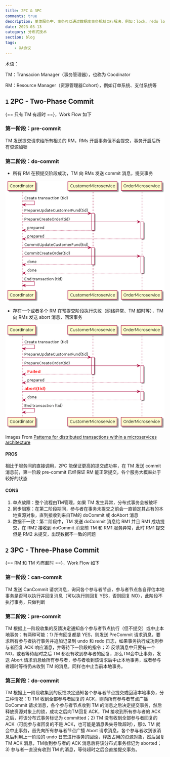 ```yaml
---
title: 2PC & 3PC
comments: true
description: 单体服务中，事务可以通过数据库事务机制自行解决，例如：lock、redo log、undo log、ACID特性等。但是在微服务架构中，一个本地逻辑执行单位被拆分到多个独立的微服务中...
date: 2023-03-13
category: 分布式技术
section: blog
tags:
    - XA协议
---
```


术语：

TM：Transacion Manager（事务管理器），也称为 Coodinator

RM：Resource Manager（资源管理器Cohort），例如订单系统、支付系统等

## `1` 2PC - Two-Phase Commit

{== 只有 TM 有超时 ==}，Work Flow 如下

### 第一阶段：pre-commit

TM 发送提交请求给所有相关的 RM，RMs 开启事务但不会提交，事务开启后所有资源加锁

### 第二阶段：do-commit

- 所有 RM 在预提交阶段成功，TM 向 RMs 发送 commit 消息，提交事务

![](./img/3-2pc-success.png)

- 存在一个或者多个 RM 在预提交阶段执行失败（网络异常、TM 超时等），TM 向 RMs 发送 abort 消息，回滚事务

![](./img/4-2pc-failure.png)

Images From [Patterns for distributed transactions within a microservices architecture](https://developers.redhat.com/blog/2018/10/01/patterns-for-distributed-transactions-within-a-microservices-architecture)

#### PROS

相比于服务间的直接调用，2PC 能保证更高的提交成功率，在 TM 发送 commit 消息前，第一阶段 pre-commit 已经保证 RM 能正常提交，各个服务大概率处于较好的状态

#### CONS

1. 单点故障：整个流程由TM管理，如果 TM 发生异常，分布式事务会被破坏
2. 同步阻塞：在第二阶段期间，参与者在事务未提交之前会一直锁定其占有的本地资源对象，直到接收到来自TM的 doCommit 或 doAbort 消息
3. 数据不一致：第二阶段中，TM 发送 doCommit 消息给 RM1 并且 RM1 成功提交，在 RM2 接收到 doCommit 消息前 TM 和 RM1 服务异常，此时 RM1 提交但是 RM2 未提交，出现数据不一致的问题

## `2` 3PC - Three-Phase Commit

{== RM 和 TM 均有超时 ==}，Work Flow 如下


### 第一阶段：can-commit

TM 发送 CanCommit 请求消息，询问各个参与者节点，参与者节点各自评估本地事务是否可以执行并回复消息（可以执行则回复 YES，否则回复 NO），此阶段不执行事务，只做判断

### 第二阶段：pre-commit

TM 根据上一阶段收集的反馈决定通知各个参与者节点执行（但不提交）或中止本地事务；有两种可能：1) 所有回复都是 YES，则发送 PreCommit 请求消息，要求所有参与者执行事务并追加记录到 undo 和 redo 日志，如果事务执行成功则参与者回复 ACK 响应消息，并等待下一阶段的指令；2) 反馈消息中只要有一个 NO，或者等待超时之后 TM 都没有收到参与者的回复，那么TM会中止事务，发送 Abort 请求消息给所有参与者，参与者收到该请求后中止本地事务，或者参与者超时等待仍未收到 TM 的消息，同样也中止当前本地事务。

### 第三阶段：do-commit

TM 根据上一阶段收集到的反馈决定通知各个参与者节点提交或回滚本地事务，分三种情况：1) TM 收到全部参与者回复的 ACK，则向所有参与者节点广播 DoCommit 请求消息，各个参与者节点收到 TM 的消息之后决定提交事务，然后释放资源对象上的锁，成功之后向TM回复 ACK，TM 接收到所有参与者的 ACK 之后，将该分布式事务标记为 committed；2) TM 没有收到全部参与者回复的 ACK（可能参与者回复的不是 ACK，也可能是消息丢失导致超时），那么 TM 就会中止事务，首先向所有参与者节点广播 Abort 请求消息，各个参与者收到该消息后利用上一阶段的 undo 日志进行事务的回滚，释放占用的资源对象，然后回复TM ACK 消息，TM收到参与者的 ACK 消息后将该分布式事务标记为 aborted；3) 参与者一直没有收到 TM 的消息，等待超时之后会直接提交事务。
